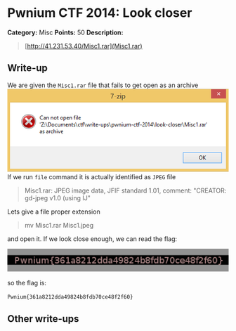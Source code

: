 # Pwnium CTF 2014: Look closer

**Category:** Misc
**Points:** 50
**Description:**
> [http://41.231.53.40/Misc1.rar](Misc1.rar)

## Write-up

We are given the `Misc1.rar` file that fails to get open as an archive
![Invalid archive error](invalid-archive.png)
If we run `file` command it is actually identified as `JPEG` file

> Misc1.rar: JPEG image data, JFIF standard 1.01, comment: "CREATOR: gd-jpeg v1.0 (using IJ"

Lets give a file proper extension

> mv Misc1.rar Misc1.jpeg

and open it. If we look close enough, we can read the flag:

![Flag](flag.png)

so the flag is: 

`Pwnium{361a8212dda49824b8fdb70ce48f2f60}`
## Other write-ups


